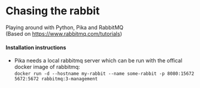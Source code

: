 # Chasing the rabbit
Playing around with Python, Pika and RabbitMQ\
(Based on https://www.rabbitmq.com/tutorials)

#### Installation instructions
* Pika needs a local rabbitmq server which can be run with the offical docker image of rabbitmq: \
`docker run -d --hostname my-rabbit --name some-rabbit -p 8080:15672 5672:5672 rabbitmq:3-management`
